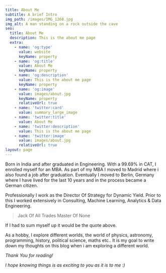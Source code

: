 ```yaml
---
title: About Me
subtitle: A brief Intro
img_path: /images/IMG_1268.jpg
img_alt: A man standing on a rock outside the cave
seo:
  title: About Me
  description: This is the about me page
  extra:
    - name: 'og:type'
      value: website
      keyName: property
    - name: 'og:title'
      value: About Me
      keyName: property
    - name: 'og:description'
      value: This is the about me page
      keyName: property
    - name: 'og:image'
      value: images/about.jpg
      keyName: property
      relativeUrl: true
    - name: 'twitter:card'
      value: summary_large_image
    - name: 'twitter:title'
      value: About Me
    - name: 'twitter:description'
      value: This is the about me page
    - name: 'twitter:image'
      value: images/about.jpg
      relativeUrl: true
layout: page
---
```

Born in India and after graduated in Engineering.  With a 99.69% in CAT, I enrolled myself for an MBA. As part of my MBA I moved to Madrid where i also found a job after graduation.  Eventually I moved to Berlin, Germany where I have lived for the last 10 years and in the process became a German citizen.

Professionally I work as the Director Of Strategy for Dynamic Yield. Prior to this I worked extensively in Consulting, Machine Learning, Analytics & Data Engineering.

> Jack Of All Trades Master Of None

If I had to sum myself up it would be the quote above. 

As a hobby, I explore different worlds, the world of physics, astronomy, programming, history, political science, maths etc.. It is my goal to write down my thoughts on this blog when i am exploring a different world.

*Thank You for reading!*

*I hope knowing things is as exciting to you as it is to me :)*
